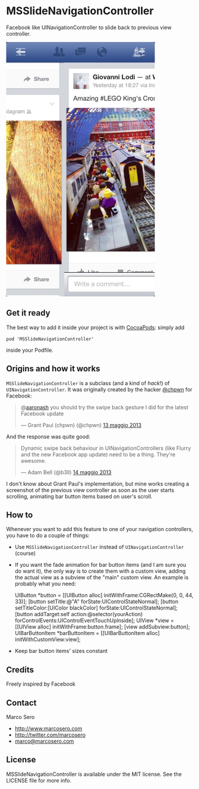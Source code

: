 # MSSlideNavigationController

Facebook like UINavigationController to slide back to previous view controller.

![facebook](MSSlideControllerDemo/facebook.jpg)

## Get it ready

The best way to add it inside your project is with [CocoaPods](http://cocoapods.org/): simply add

    pod 'MSSlideNavigationController'

inside your Podfile. 

## Origins and how it works

`MSSlideNavigationController` is a subclass (and a kind of *hack*!) of `UINavigationController`. It was originally created by the hacker [@chpwn](https://twitter.com/chpwn) for Facebook:

<blockquote class="twitter-tweet" lang="it"><p>@<a href="https://twitter.com/aaronash">aaronash</a> you should try the swipe back gesture I did for the latest Facebook update</p>&mdash; Grant Paul (chpwn) (@chpwn) <a href="https://twitter.com/chpwn/status/334061769364492289">13 maggio 2013</a></blockquote>
<script async src="//platform.twitter.com/widgets.js" charset="utf-8"></script>

And the response was quite good:

<blockquote class="twitter-tweet" lang="it"><p>Dynamic swipe back behaviour in UINavigationControllers (like Flurry and the new Facebook app update) need to be a thing. They're awesome.</p>&mdash; Adam Bell (@b3ll) <a href="https://twitter.com/b3ll/status/334291351829110784">14 maggio 2013</a></blockquote>
<script async src="//platform.twitter.com/widgets.js" charset="utf-8"></script>

I don't know about Grant Paul's implementation, but mine works creating a screenshot of the previous view controller as soon as the user starts scrolling, animating bar button items based on user's scroll.

## How to

Whenever you want to add this feature to one of your navigation controllers, you have to do a couple of things:

- Use `MSSlideNavigationController` instead of `UINavigationController` (course)
- If you want the fade animation for bar button items (and I am sure you do want it), the only way is to create them with a custom view, adding the actual view as a subview of the "main" custom view. An example is probably what you need:

    UIButton *button = [[UIButton alloc] initWithFrame:CGRectMake(0, 0, 44, 33)];
    [button setTitle:@"A" forState:UIControlStateNormal];
    [button setTitleColor:[UIColor blackColor] forState:UIControlStateNormal];
    [button addTarget:self action:@selector(yourAction) forControlEvents:UIControlEventTouchUpInside];
    UIView *view = [[UIView alloc] initWithFrame:button.frame];
    [view addSubview:button];
    UIBarButtonItem *barButtonItem = [[UIBarButtonItem alloc] initWithCustomView:view];

- Keep bar button items' sizes constant


## Credits

Freely inspired by Facebook

## Contact

Marco Sero

- http://www.marcosero.com
- http://twitter.com/marcosero 
- marco@marcosero.com

## License

MSSlideNavigationController is available under the MIT license. See the LICENSE file for more info.

